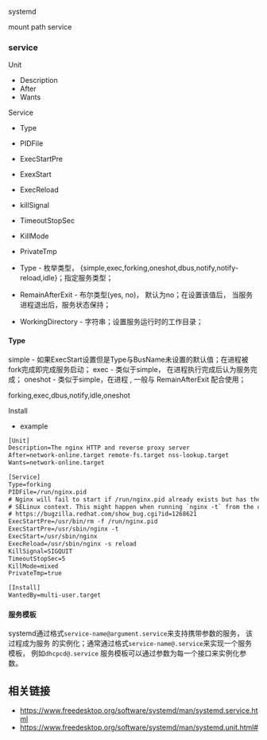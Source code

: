 systemd






mount
path
service





### service


Unit

* Description
* After
* Wants

Service

* Type
* PIDFile
* ExecStartPre
* ExexStart
* ExecReload
* killSignal
* TimeoutStopSec
* KillMode
* PrivateTmp

* Type - 枚举类型， {simple,exec,forking,oneshot,dbus,notify,notify-reload,idle}；指定服务类型；
* RemainAfterExit - 布尔类型(yes, no)， 默认为no；在设置该值后， 当服务进程退出后，服务状态保持；
* WorkingDirectory - 字符串；设置服务运行时的工作目录；




#### Type

simple - 如果ExecStart设置但是Type与BusName未设置的默认值；在进程被fork完成即完成服务启动；
exec - 类似于simple， 在进程执行完成后认为服务完成；
oneshot - 类似于simple，在进程 , 一般与 RemainAfterExit 配合使用；


forking,exec,dbus,notify,idle,oneshot


Install






* example

```txt
[Unit]
Description=The nginx HTTP and reverse proxy server
After=network-online.target remote-fs.target nss-lookup.target
Wants=network-online.target

[Service]
Type=forking
PIDFile=/run/nginx.pid
# Nginx will fail to start if /run/nginx.pid already exists but has the wrong
# SELinux context. This might happen when running `nginx -t` from the cmdline.
# https://bugzilla.redhat.com/show_bug.cgi?id=1268621
ExecStartPre=/usr/bin/rm -f /run/nginx.pid
ExecStartPre=/usr/sbin/nginx -t
ExecStart=/usr/sbin/nginx
ExecReload=/usr/sbin/nginx -s reload
KillSignal=SIGQUIT
TimeoutStopSec=5
KillMode=mixed
PrivateTmp=true

[Install]
WantedBy=multi-user.target
```




#### 服务模板

systemd通过格式`service-name@argument.service`来支持携带参数的服务， 该过程成为服务
的实例化；通常通过格式`service-name@.service`来实现一个服务模板， 例如`dhcpcd@.service`
服务模板可以通过参数为每一个接口来实例化参数。







## 相关链接

* <https://www.freedesktop.org/software/systemd/man/systemd.service.html>
* <https://www.freedesktop.org/software/systemd/man/systemd.unit.html#>
